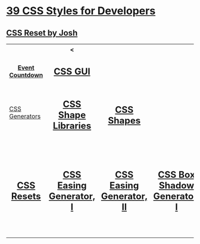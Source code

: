 <h1 id="title"><a href="https://www.frontendplanet.com/useful-css-tools/" target="_blank" rel="noopener">39 CSS Styles for Developers</a></h1>

<table>
<tr>
<th align="center">
<!-- <img width="441" height="1"> -->
<img width="220" height="1">
<h2></h2><a href="https://chrisburnell.com/event-countdown/" target="_blank" rel="noopener">Event Countdown</a></h2>
</th>
<th align="center">
<<!-- <img width="441" height="1"> -->
<img width="220" height="1">
<h2><a href="https://cssgui.com/" target="_blank" rel="noopener">CSS GUI</a></h2>
</th>
</tr>
<tr>
<td><a href="https://css-generators.com/polygon-shape/" target="_blank" rel="noopener">CSS Generators</a></td>
<td align="center">
<h2><a href="https://css-generators.com/ribbon-shapes/" target="_blank" rel="noopener">CSS Shape Libraries</a></h2>
</td>
<td align="center">
<h2><a href="https://getcssscan.com/css-shapes" target="_blank" rel="noopener">CSS Shapes</a></h2>
</td>
<tr>
<td align="center">
<h2><a href="https://piccalil.li/blog/a-more-modern-css-reset/" target="_blank" rel="noopener">CSS Resets</a></h2>
</td>
<h2><a href="https://www.joshwcomeau.com/css/custom-css-reset/" target="_blank" rel="noopener">CSS Reset by Josh</a></h2>
</td>
<td align="center">
<h2><a href="https://easyeasings.mauri.app/" target="_blank" rel="noopener">CSS Easing Generator, I</a></h2>
</td>

<td align="center">

## <a href="https://epiceasing.com/?curve=0.470%2C0.000%2C0.745%2C0.715&language=css" target="_blank" rel="noopener">CSS Easing Generator, II</a>

</td>
<td align="center">

## <a href="https://alvarotrigo.com/shadow-gradients/" target="_blank" rel="noopener">CSS Box Shadow Generator, I</a>

</td>
<td align="center">

## <a href="https://boxshadows.xyz/" target="_blank" rel="noopener">CSS Box Shadow Generator, II</a>

</td>
<td align="center">

## <a href="https://flexbox.tech/" target="_blank" rel="noopener">CSS Flexbox Generator, I</a>

</td>
<td align="center">

## <a href="https://www.flexer.dev/" target="_blank" rel="noopener">CSS Flexbox Generator, II</a>

</td>
<td align="center">

## <a href="https://gridle.dev/" target="_blank" rel="noopener">CSS Grid Generator, I</a>

</td>
<td align="center">

## <a href="https://cssgrid-generator.netlify.app/" target="_blank" rel="noopener">CSS Grid Generator, II</a>

</td>
<td align="center">

## <a href="https://playground.eddydezuraud.com/craft/radius-master/" target="_blank" rel="noopener">CSS Border Radius Generator, I</a>

</td>
<td align="center">

## <a href="https://9elements.github.io/fancy-border-radius/" target="_blank" rel="noopener">CSS Border Radius Generator, II</a>

</td>
<td align="center">

## <a href="" target="_blank" rel="noopener">CSS Bor=der Generator, I</a>
https://wavier.art/

</td>
<td align="center">

## <a href="https://css-generators.com/custom-borders/" target="_blank" rel="noopener">CSS Border Generator, II</a>

</td>
<td align="center">

## <a href="https://open-props.style/" target="_blank" rel="noopener">Open Props (A whole lot of CSS stuff)</a>

</td>
<td align="center">

## <a href="https://www.metallicss.com/" target="_blank" rel="noopener">Metallic CSS</a>

</td>
<td align="center">

## <a href="https://scrollbar.app/" target="_blank" rel="noopener">CSS Scrollbar</a>

</td>
<td align="center">

## <a href="https://edent.gitlab.io/paper-prototype-css/" target="_blank" rel="noopener">Paper Prototypoe CSS</a>

</td>
<td align="center">

## <a href="https://lightningcss.dev/" target="_blank" rel="noopener">Lightening CSS</a>
An extremely fast CSS parser, transformer, bundler, and minifier.

</td>
<td align="center">

## <a href="https://chr15m.github.io/DoodleCSS/" target="_blank" rel="noopener">Doodle CSS</a>

</td>
<td align="center">

## <a href="https://github.com/brandonmcconnell/typed.css" target="_blank" rel="noopener">CSS Text Typing Animation</a>

</td>
<td align="center">

## <a href="https://codeadrian.github.io/clay.css/" target="_blank" rel="noopener">CSS Clay</a>

</td>
<td align="center">

## <a href="https://www.frontendplanet.com/best-icon-libraries/" target="_blank" rel="noopener">Icon Libraries</a>

</td>
<td align="center">

## <a href="" target="_blank" rel="noopener">Chrome Extensions for Developers</a>
https://www.frontendplanet.com/top-chrome-extensions-for-frontend-developers/
</td>
</tr>
</table>
